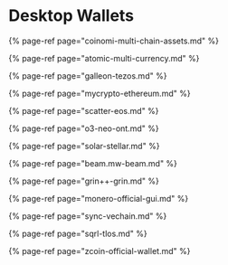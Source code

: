 # Desktop Wallets

{% page-ref page="coinomi-multi-chain-assets.md" %}

{% page-ref page="atomic-multi-currency.md" %}

{% page-ref page="galleon-tezos.md" %}

{% page-ref page="mycrypto-ethereum.md" %}

{% page-ref page="scatter-eos.md" %}

{% page-ref page="o3-neo-ont.md" %}

{% page-ref page="solar-stellar.md" %}

{% page-ref page="beam.mw-beam.md" %}

{% page-ref page="grin++-grin.md" %}

{% page-ref page="monero-official-gui.md" %}

{% page-ref page="sync-vechain.md" %}

{% page-ref page="sqrl-tlos.md" %}

{% page-ref page="zcoin-official-wallet.md" %}




